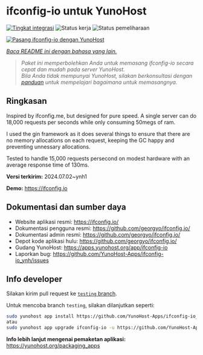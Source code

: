 <!--
N.B.: README ini dibuat secara otomatis oleh <https://github.com/YunoHost/apps/tree/master/tools/readme_generator>
Ini TIDAK boleh diedit dengan tangan.
-->

# ifconfig-io untuk YunoHost

[![Tingkat integrasi](https://apps.yunohost.org/badge/integration/ifconfig-io)](https://ci-apps.yunohost.org/ci/apps/ifconfig-io/)
![Status kerja](https://apps.yunohost.org/badge/state/ifconfig-io)
![Status pemeliharaan](https://apps.yunohost.org/badge/maintained/ifconfig-io)

[![Pasang ifconfig-io dengan YunoHost](https://install-app.yunohost.org/install-with-yunohost.svg)](https://install-app.yunohost.org/?app=ifconfig-io)

*[Baca README ini dengan bahasa yang lain.](./ALL_README.md)*

> *Paket ini memperbolehkan Anda untuk memasang ifconfig-io secara cepat dan mudah pada server YunoHost.*  
> *Bila Anda tidak mempunyai YunoHost, silakan berkonsultasi dengan [panduan](https://yunohost.org/install) untuk mempelajari bagaimana untuk memasangnya.*

## Ringkasan

Inspired by ifconfig.me, but designed for pure speed. A single server can do 18,000 requests per seconds while only consuming 50megs of ram.

I used the gin framework as it does several things to ensure that there are no memory allocations on each request, keeping the GC happy and preventing unnessary allocations.

Tested to handle 15,000 requests persecond on modest hardware with an average response time of 130ms.


**Versi terkirim:** 2024.07.02~ynh1

**Demo:** <https://ifconfig.io>
## Dokumentasi dan sumber daya

- Website aplikasi resmi: <https://ifconfig.io/>
- Dokumentasi pengguna resmi: <https://github.com/georgyo/ifconfig.io/>
- Dokumentasi admin resmi: <https://github.com/georgyo/ifconfig.io/>
- Depot kode aplikasi hulu: <https://github.com/georgyo/ifconfig.io/>
- Gudang YunoHost: <https://apps.yunohost.org/app/ifconfig-io>
- Laporkan bug: <https://github.com/YunoHost-Apps/ifconfig-io_ynh/issues>

## Info developer

Silakan kirim pull request ke [`testing` branch](https://github.com/YunoHost-Apps/ifconfig-io_ynh/tree/testing).

Untuk mencoba branch `testing`, silakan dilanjutkan seperti:

```bash
sudo yunohost app install https://github.com/YunoHost-Apps/ifconfig-io_ynh/tree/testing --debug
atau
sudo yunohost app upgrade ifconfig-io -u https://github.com/YunoHost-Apps/ifconfig-io_ynh/tree/testing --debug
```

**Info lebih lanjut mengenai pemaketan aplikasi:** <https://yunohost.org/packaging_apps>
